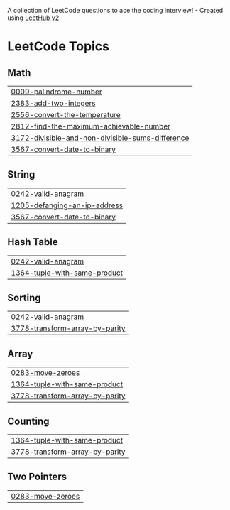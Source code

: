 A collection of LeetCode questions to ace the coding interview! - Created using [LeetHub v2](https://github.com/arunbhardwaj/LeetHub-2.0)
<!---LeetCode Topics Start-->
# LeetCode Topics
## Math
|  |
| ------- |
| [0009-palindrome-number](https://github.com/mnusrat786/Leet-Code/tree/master/0009-palindrome-number) |
| [2383-add-two-integers](https://github.com/mnusrat786/Leet-Code/tree/master/2383-add-two-integers) |
| [2556-convert-the-temperature](https://github.com/mnusrat786/Leet-Code/tree/master/2556-convert-the-temperature) |
| [2812-find-the-maximum-achievable-number](https://github.com/mnusrat786/Leet-Code/tree/master/2812-find-the-maximum-achievable-number) |
| [3172-divisible-and-non-divisible-sums-difference](https://github.com/mnusrat786/Leet-Code/tree/master/3172-divisible-and-non-divisible-sums-difference) |
| [3567-convert-date-to-binary](https://github.com/mnusrat786/Leet-Code/tree/master/3567-convert-date-to-binary) |
## String
|  |
| ------- |
| [0242-valid-anagram](https://github.com/mnusrat786/Leet-Code/tree/master/0242-valid-anagram) |
| [1205-defanging-an-ip-address](https://github.com/mnusrat786/Leet-Code/tree/master/1205-defanging-an-ip-address) |
| [3567-convert-date-to-binary](https://github.com/mnusrat786/Leet-Code/tree/master/3567-convert-date-to-binary) |
## Hash Table
|  |
| ------- |
| [0242-valid-anagram](https://github.com/mnusrat786/Leet-Code/tree/master/0242-valid-anagram) |
| [1364-tuple-with-same-product](https://github.com/mnusrat786/Leet-Code/tree/master/1364-tuple-with-same-product) |
## Sorting
|  |
| ------- |
| [0242-valid-anagram](https://github.com/mnusrat786/Leet-Code/tree/master/0242-valid-anagram) |
| [3778-transform-array-by-parity](https://github.com/mnusrat786/Leet-Code/tree/master/3778-transform-array-by-parity) |
## Array
|  |
| ------- |
| [0283-move-zeroes](https://github.com/mnusrat786/Leet-Code/tree/master/0283-move-zeroes) |
| [1364-tuple-with-same-product](https://github.com/mnusrat786/Leet-Code/tree/master/1364-tuple-with-same-product) |
| [3778-transform-array-by-parity](https://github.com/mnusrat786/Leet-Code/tree/master/3778-transform-array-by-parity) |
## Counting
|  |
| ------- |
| [1364-tuple-with-same-product](https://github.com/mnusrat786/Leet-Code/tree/master/1364-tuple-with-same-product) |
| [3778-transform-array-by-parity](https://github.com/mnusrat786/Leet-Code/tree/master/3778-transform-array-by-parity) |
## Two Pointers
|  |
| ------- |
| [0283-move-zeroes](https://github.com/mnusrat786/Leet-Code/tree/master/0283-move-zeroes) |
<!---LeetCode Topics End-->